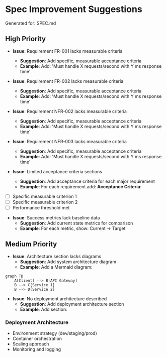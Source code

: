 # Spec Improvement Suggestions

Generated for: SPEC.md

## High Priority

- **Issue**: Requirement FR-001 lacks measurable criteria
  - **Suggestion**: Add specific, measurable acceptance criteria
  - **Example**: Add: 'Must handle X requests/second with Y ms response time'

- **Issue**: Requirement FR-002 lacks measurable criteria
  - **Suggestion**: Add specific, measurable acceptance criteria
  - **Example**: Add: 'Must handle X requests/second with Y ms response time'

- **Issue**: Requirement NFR-002 lacks measurable criteria
  - **Suggestion**: Add specific, measurable acceptance criteria
  - **Example**: Add: 'Must handle X requests/second with Y ms response time'

- **Issue**: Requirement NFR-003 lacks measurable criteria
  - **Suggestion**: Add specific, measurable acceptance criteria
  - **Example**: Add: 'Must handle X requests/second with Y ms response time'

- **Issue**: Limited acceptance criteria sections
  - **Suggestion**: Add acceptance criteria for each major requirement
  - **Example**: For each requirement add:
**Acceptance Criteria**:
- [ ] Specific measurable criterion 1
- [ ] Specific measurable criterion 2
- [ ] Performance threshold met

- **Issue**: Success metrics lack baseline data
  - **Suggestion**: Add current state metrics for comparison
  - **Example**: For each metric, show: Current → Target

## Medium Priority

- **Issue**: Architecture section lacks diagrams
  - **Suggestion**: Add system architecture diagram
  - **Example**: Add a Mermaid diagram:
```mermaid
graph TD
    A[Client] --> B[API Gateway]
    B --> C[Service 1]
    B --> D[Service 2]
```

- **Issue**: No deployment architecture described
  - **Suggestion**: Add deployment architecture section
  - **Example**: Add section:
### Deployment Architecture
- Environment strategy (dev/staging/prod)
- Container orchestration
- Scaling approach
- Monitoring and logging

